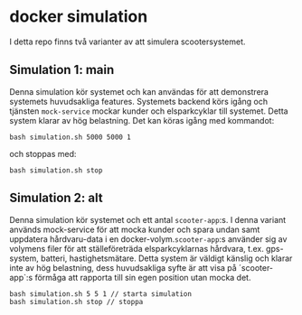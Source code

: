 # docker simulation

I detta repo finns två varianter av att simulera scootersystemet.

## Simulation 1: main

Denna simulation kör systemet och kan användas för att demonstrera systemets huvudsakliga features. Systemets backend körs igång och tjänsten `mock-service` mockar kunder och elsparkcyklar till systemet. Detta system klarar av hög belastning. Det kan köras igång med kommandot:

```
bash simulation.sh 5000 5000 1
```

och stoppas med:

```
bash simulation.sh stop
```

## Simulation 2: alt

Denna simulation kör systemet och ett antal `scooter-app`:s. I denna variant används mock-service för att mocka kunder och spara undan samt uppdatera hårdvaru-data i en docker-volym.`scooter-app`:s använder sig av volymens filer för att ställeföreträda elsparkcyklarnas hårdvara, t.ex. gps-system, batteri, hastighetsmätare. Detta system är väldigt känslig och klarar inte av hög belastning, dess huvudsakliga syfte är att visa på ´scooter-app`:s förmåga att rapporta till sin egen position utan mocka det.

```
bash simulation.sh 5 5 1 // starta simulation
bash simulation.sh stop // stoppa
```